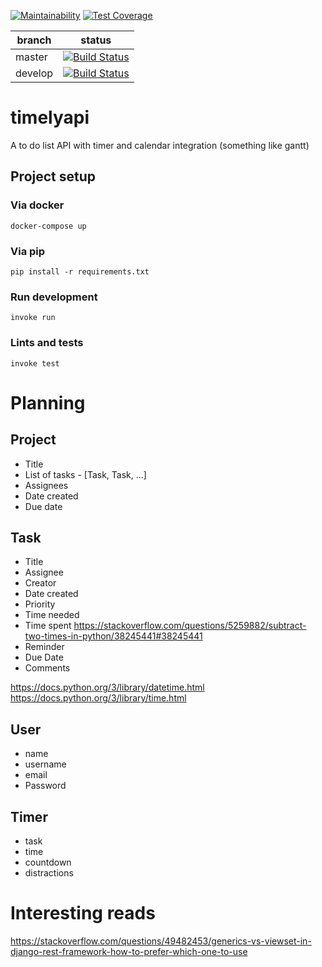 [![Maintainability](https://api.codeclimate.com/v1/badges/79daa362a5568b87ebd8/maintainability)](https://codeclimate.com/github/timelytasks/timelyapi/maintainability)
[![Test Coverage](https://api.codeclimate.com/v1/badges/79daa362a5568b87ebd8/test_coverage)](https://codeclimate.com/github/timelytasks/timelyapi/test_coverage)

| branch  | status |
|---------|--------|
| master  | [![Build Status](https://travis-ci.com/timelytasks/timelyapi.svg?branch=master)](https://travis-ci.com/timelytasks/timelyapi)  |
| develop | [![Build Status](https://travis-ci.com/timelytasks/timelyapi.svg?branch=develop)](https://travis-ci.com/timelytasks/timelyapi) |

# timelyapi

A to do list API with timer and calendar integration (something like gantt)

## Project setup

### Via docker

```shell
docker-compose up
```

### Via pip

```shell
pip install -r requirements.txt
```

### Run development

```shell
invoke run
```

### Lints and tests

```shell
invoke test
```

# Planning

## Project

- Title
- List of tasks - [Task, Task, ...]
- Assignees
- Date created
- Due date

## Task

- Title
- Assignee
- Creator
- Date created
- Priority
- Time needed
- Time spent https://stackoverflow.com/questions/5259882/subtract-two-times-in-python/38245441#38245441
- Reminder
- Due Date
- Comments

https://docs.python.org/3/library/datetime.html
https://docs.python.org/3/library/time.html

## User

- name
- username
- email
- Password

## Timer

- task
- time
- countdown
- distractions

# Interesting reads

https://stackoverflow.com/questions/49482453/generics-vs-viewset-in-django-rest-framework-how-to-prefer-which-one-to-use
